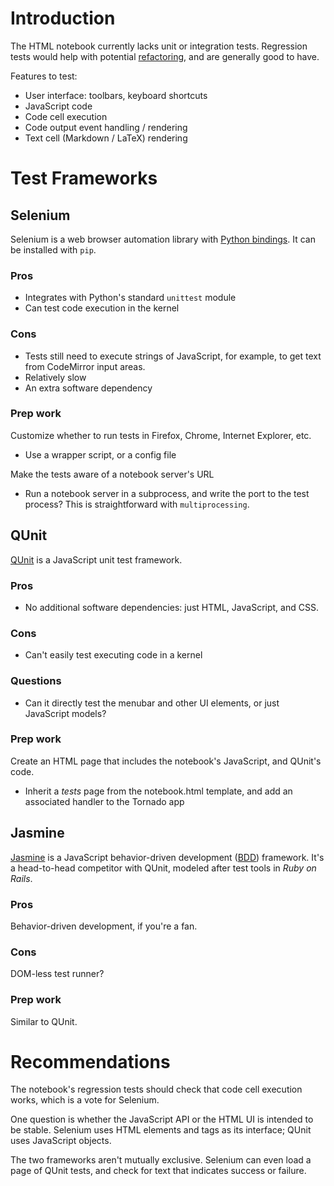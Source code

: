 # Introduction

The HTML notebook currently lacks unit or integration tests. Regression tests would help with potential [refactoring](https://github.com/ipython/ipython/wiki/IPEP-5:-Notebook-JavaScript-organization), and are generally good to have.

Features to test:

- User interface: toolbars, keyboard shortcuts
- JavaScript code
- Code cell execution
- Code output event handling / rendering
- Text cell (Markdown / LaTeX) rendering

# Test Frameworks

## Selenium

Selenium is a web browser automation library with [Python bindings](https://pypi.python.org/pypi/selenium). It can be installed with `pip`.

### Pros

- Integrates with Python's standard `unittest` module
- Can test code execution in the kernel

### Cons

- Tests still need to execute strings of JavaScript, for example, to get text from CodeMirror input areas.
- Relatively slow
- An extra software dependency

### Prep work

Customize whether to run tests in Firefox, Chrome, Internet Explorer, etc.

- Use a wrapper script, or a config file

Make the tests aware of a notebook server's URL

- Run a notebook server in a subprocess, and write the port to the test process? This is straightforward with `multiprocessing`.

## QUnit

[QUnit](http://qunitjs.com/) is a JavaScript unit test framework.

### Pros

- No additional software dependencies: just HTML, JavaScript, and CSS.

### Cons

- Can't easily test executing code in a kernel

### Questions

- Can it directly test the menubar and other UI elements, or just JavaScript models?

### Prep work

Create an HTML page that includes the notebook's JavaScript,
and QUnit's code.

- Inherit a *tests* page from the notebook.html template,
  and add an associated handler to the Tornado app

## Jasmine

[Jasmine](http://pivotal.github.com/jasmine/) is a JavaScript behavior-driven development ([BDD](http://en.wikipedia.org/wiki/Behavior-driven_development)) framework.
It's a head-to-head competitor with QUnit, modeled after test tools in *Ruby on Rails*.

### Pros

Behavior-driven development, if you're a fan.

### Cons

DOM-less test runner?

### Prep work

Similar to QUnit.

# Recommendations

The notebook's regression tests should check that code cell execution works,
which is a vote for Selenium.

One question is whether the JavaScript API or the HTML UI is intended to be stable.
Selenium uses HTML elements and tags as its interface; QUnit uses JavaScript objects.

The two frameworks aren't mutually exclusive. Selenium can even load a page of QUnit tests, and check for text that indicates success or failure.